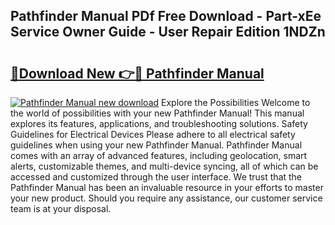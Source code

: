 ## Pathfinder Manual PDf Free Download - Part-xEe Service Owner Guide - User Repair Edition 1NDZn

# <h2><a href="http://cf27857.oget.top/?id=Pathfinder+Manual">🔗Download New 👉🔴 Pathfinder Manual</a></h2>

[![Pathfinder Manual new download](https://i.imgur.com/5g1atiW.png)](http://cf27857.oget.top/?id=Pathfinder+Manual)
Explore the Possibilities Welcome to the world of possibilities with your new Pathfinder Manual! This manual explores its features, applications, and troubleshooting solutions. Safety Guidelines for Electrical Devices Please adhere to all electrical safety guidelines when using your new Pathfinder Manual. Pathfinder Manual comes with an array of advanced features, including geolocation, smart alerts, customizable themes, and multi-device syncing, all of which can be accessed and customized through the user interface. We trust that the Pathfinder Manual has been an invaluable resource in your efforts to master your new product. Should you require any assistance, our customer service team is at your disposal.
